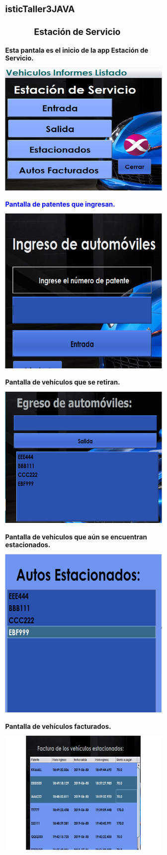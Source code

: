 # isticTaller3JAVA
 <!DOCTYPE html>
<html>
 <head>
  

 </head>
<body>      
<h1>&nbsp;&nbsp;&nbsp;&nbsp;&nbsp;&nbsp;&nbsp;&nbsp;&nbsp;&nbsp;&nbsp;&nbsp;&nbsp;&nbsp;Estación de Servicio</h1>
 
 <h2>Esta pantala es el inicio de la app Estación de Servicio.</h2>

   
![solarized vim](https://github.com/gbon89/isticTaller3JAVA/blob/master/img/principal.png)

<h2 style="color:blue;">Pantalla de patentes que ingresan.</h2>

![solarized vim](https://github.com/gbon89/isticTaller3JAVA/blob/master/img/entrada.png)

<h2>Pantalla de vehículos que se retiran.</h2>

![solarized vim](https://github.com/gbon89/isticTaller3JAVA/blob/master/img/Salida.png)

<h2>Pantalla de vehiculos que aún se encuentran estacionados.</h2>

![solarized vim](https://github.com/gbon89/isticTaller3JAVA/blob/master/img/estacionados.png)

<h2>Pantalla de vehículos facturados.</h2>

![solarized vim](https://github.com/gbon89/isticTaller3JAVA/blob/master/img/facturado.png)

</body>
</html>


